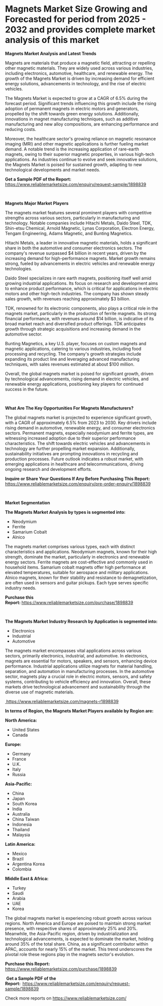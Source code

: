 <p><h1>Magnets Market Size Growing and Forecasted for period from 2025 - 2032 and provides complete market analysis of this market</h1></p><p><strong>Magnets Market Analysis and Latest Trends</strong></p>
<p><p>Magnets are materials that produce a magnetic field, attracting or repelling other magnetic materials. They are widely used across various industries, including electronics, automotive, healthcare, and renewable energy. The growth of the Magnets Market is driven by increasing demand for efficient energy solutions, advancements in technology, and the rise of electric vehicles. </p><p>The Magnets Market is expected to grow at a CAGR of 6.5% during the forecast period. Significant trends influencing this growth include the rising adoption of permanent magnets in electric motors and generators, propelled by the shift towards green energy solutions. Additionally, innovations in magnet manufacturing techniques, such as additive manufacturing and new alloy compositions, are enhancing performance and reducing costs. </p><p>Moreover, the healthcare sector's growing reliance on magnetic resonance imaging (MRI) and other magnetic applications is further fueling market demand. A notable trend is the increasing application of rare-earth magnets, owing to their superior magnetic properties, in various high-tech applications. As industries continue to evolve and seek innovative solutions, the Magnets Market is poised for sustained growth, adapting to new technological developments and market needs.</p></p>
<p><strong>Get a Sample PDF of the Report:&nbsp;</strong> <a href="https://www.reliablemarketsize.com/enquiry/request-sample/1898839?utm_campaign=3112&utm_medium=2&utm_source=Github&utm_content=ia&utm_term=08042025&utm_id=magnets">https://www.reliablemarketsize.com/enquiry/request-sample/1898839</a></p>
<p>&nbsp;</p>
<p><strong>Magnets Major Market Players</strong></p>
<p><p>The magnets market features several prominent players with competitive strengths across various sectors, particularly in manufacturing and technology. Notable companies include Hitachi Metals, Daido Steel, TDK, Shin-etsu Chemical, Arnold Magnetic, Lynas Corporation, Electron Energy, Tengam Engineering, Adams Magnetic, and Bunting Magnetics.</p><p>Hitachi Metals, a leader in innovative magnetic materials, holds a significant share in both the automotive and consumer electronics sectors. The company's revenue surpassed $4 billion in recent years, driven by the increasing demand for high-performance magnets. Market growth remains strong, fueled by advancements in electric vehicles and renewable energy technologies.</p><p>Daido Steel specializes in rare earth magnets, positioning itself well amid growing industrial applications. Its focus on research and development aims to enhance product performance, which is critical for applications in electric motors and other high-tech industries. The company has shown steady sales growth, with revenues reaching approximately $3 billion.</p><p>TDK, renowned for its electronic components, also plays a critical role in the magnets market, particularly in the production of ferrite magnets. Its strong financial performance, with revenues around $14 billion, is indicative of its broad market reach and diversified product offerings. TDK anticipates growth through strategic acquisitions and increasing demand in the automotive sector.</p><p>Bunting Magnetics, a key U.S. player, focuses on custom magnets and magnetic applications, catering to various industries, including food processing and recycling. The company's growth strategies include expanding its product line and leveraging advanced manufacturing techniques, with sales revenues estimated at about $100 million.</p><p>Overall, the global magnets market is poised for significant growth, driven by technological advancements, rising demand in electric vehicles, and renewable energy applications, positioning key players for continued success in the future.</p></p>
<p>&nbsp;</p>
<p><strong>What Are The Key Opportunities For Magnets Manufacturers?</strong></p>
<p><p>The global magnets market is projected to experience significant growth, with a CAGR of approximately 6.5% from 2023 to 2030. Key drivers include rising demand in automotive, renewable energy, and consumer electronics sectors. Permanent magnets, especially neodymium and ferrite types, are witnessing increased adoption due to their superior performance characteristics. The shift towards electric vehicles and advancements in technology are further propelling market expansion. Additionally, sustainability initiatives are prompting innovations in recycling and production processes. Future outlook indicates a robust market, with emerging applications in healthcare and telecommunications, driving ongoing research and development efforts.</p></p>
<p><strong>Inquire or Share Your Questions If Any Before Purchasing This Report:</strong> <a href="https://www.reliablemarketsize.com/enquiry/pre-order-enquiry/1898839?utm_campaign=3112&utm_medium=2&utm_source=Github&utm_content=ia&utm_term=08042025&utm_id=magnets">https://www.reliablemarketsize.com/enquiry/pre-order-enquiry/1898839</a></p>
<p>&nbsp;</p>
<p><strong>Market Segmentation</strong></p>
<p><strong>The Magnets Market Analysis by types is segmented into:</strong></p>
<p><ul><li>Neodymium</li><li>Ferrite</li><li>Samarium Cobalt</li><li>Alnico</li></ul></p>
<p><p>The magnets market comprises various types, each with distinct characteristics and applications. Neodymium magnets, known for their high strength, dominate the market, particularly in electronics and renewable energy sectors. Ferrite magnets are cost-effective and commonly used in household items. Samarium cobalt magnets offer high performance at elevated temperatures, suitable for aerospace and military applications. Alnico magnets, known for their stability and resistance to demagnetization, are often used in sensors and guitar pickups. Each type serves specific industry needs.</p></p>
<p><strong>Purchase this Report:&nbsp;</strong><a href="https://www.reliablemarketsize.com/purchase/1898839?utm_campaign=3112&utm_medium=2&utm_source=Github&utm_content=ia&utm_term=08042025&utm_id=magnets">https://www.reliablemarketsize.com/purchase/1898839</a></p>
<p>&nbsp;</p>
<p><strong>The Magnets Market Industry Research by Application is segmented into:</strong></p>
<p><ul><li>Electronics</li><li>Industrial</li><li>Automotive</li></ul></p>
<p><p>The magnets market encompasses vital applications across various sectors, primarily electronics, industrial, and automotive. In electronics, magnets are essential for motors, speakers, and sensors, enhancing device performance. Industrial applications utilize magnets for material handling, separation, and automation in manufacturing processes. In the automotive sector, magnets play a crucial role in electric motors, sensors, and safety systems, contributing to vehicle efficiency and innovation. Overall, these markets drive technological advancement and sustainability through the diverse use of magnetic materials.</p></p>
<p><a href="https://www.reliablemarketsize.com/magnets-r1898839?utm_campaign=3112&utm_medium=2&utm_source=Github&utm_content=ia&utm_term=08042025&utm_id=magnets">&nbsp;https://www.reliablemarketsize.com/magnets-r1898839</a></p>
<p><strong>In terms of Region, the Magnets Market Players available by Region are:</strong></p>
<p>
    <p> <strong> North America: </strong>
        <ul>
            <li>United States</li>
            <li>Canada</li>
        </ul>
        </p> 
    <p> <strong> Europe: </strong>
        <ul>
            <li>Germany</li>
            <li>France</li>
            <li>U.K.</li>
            <li>Italy</li>
            <li>Russia</li>
        </ul>
        </p> 
    <p> <strong> Asia-Pacific: </strong>
        <ul>
            <li>China</li>
            <li>Japan</li>
            <li>South Korea</li>
            <li>India</li>
            <li>Australia</li>
            <li>China Taiwan</li>
            <li>Indonesia</li>
            <li>Thailand</li>
            <li>Malaysia</li>
        </ul>
        </p> 
    <p> <strong> Latin America: </strong>
        <ul>
            <li>Mexico</li>
            <li>Brazil</li>
            <li>Argentina Korea</li>
            <li>Colombia</li>
        </ul>
        </p> 
    <p> <strong> Middle East & Africa: </strong>
        <ul>
            <li>Turkey</li>
            <li>Saudi</li>
            <li>Arabia</li>
            <li>UAE</li>
            <li>Korea</li>
        </ul>
    </p>
    </p>
<p><p>The global magnets market is experiencing robust growth across various regions. North America and Europe are poised to maintain strong market presence, with respective shares of approximately 25% and 20%. Meanwhile, the Asia-Pacific region, driven by industrialization and technological advancements, is expected to dominate the market, holding around 35% of the total share. China, as a significant contributor within APAC, accounts for nearly 15% of the market. This trend underscores the pivotal role these regions play in the magnets sector's evolution.</p></p>
<p><strong>Purchase this Report: </strong><a href="https://www.reliablemarketsize.com/purchase/1898839?utm_campaign=3112&utm_medium=2&utm_source=Github&utm_content=ia&utm_term=08042025&utm_id=magnets">https://www.reliablemarketsize.com/purchase/1898839</a></p>
<p>&nbsp;<strong>Get a Sample PDF of the Report:&nbsp;&nbsp;</strong><a href="https://www.reliablemarketsize.com/enquiry/request-sample/1898839?utm_campaign=3112&utm_medium=2&utm_source=Github&utm_content=ia&utm_term=08042025&utm_id=magnets">https://www.reliablemarketsize.com/enquiry/request-sample/1898839</a></p>
<p><strong></strong></p>
<p>Check more reports on <a href="https://www.reliablemarketsize.com/?utm_campaign=3112&utm_medium=2&utm_source=Github&utm_content=ia&utm_term=08042025&utm_id=magnets">https://www.reliablemarketsize.com/</a></p>